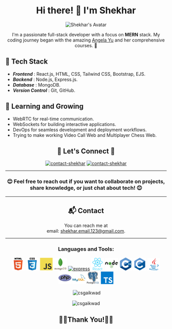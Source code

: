 <div align="center">

# Hi there! 👋 I'm Shekhar

<img src="https://i0.wp.com/abigailstevens.com/wp-content/uploads/2021/07/BH_AccretionDisk_Sim_Banner_Stationary.gif?resize=1042%2C320&ssl=1" alt="Shekhar's Avatar" height ="150"  >


 I'm a passionate full-stack developer with a focus on **MERN** stack. My coding journey began with the amazing [Angela Yu](https://www.appbrewery.co/) and her comprehensive courses. 🚀
</div>

## 🔧 Tech Stack

- ***Frontend*** : React.js, HTML, CSS, Tailwind CSS, Bootstrap, EJS.
- ***Backend***  : Node.js, Express.js.
- ***Database*** : MongoDB.
- ***Version Control*** : Git, GitHub.


## 🌱 Learning and Growing

- WebRTC for real-time communication.
- WebSockets for building interactive applications.
- DevOps for seamless development and deployment workflows.
- Trying to make working Video Call Web and Multiplayer Chess Web.


## <div align="center">🤝 Let's Connect 🤝
<div align="center">
<a  href="https://www.linkedin.com/in/csgaikwad/" target="blank"><img  src="https://cdn.worldvectorlogo.com/logos/linkedin-icon-3.svg" alt="contact-shekhar" height="40" /></a>
<a href="https://twitter.com/SSG_tweet" target="blank"><img  src="https://cdn.worldvectorlogo.com/logos/twitter-3.svg" alt="contact-shekhar" height="40" width="40" /></a>
</div>
</div>
<hr>
<div align="center">
<h3>😊 Feel free to reach out if you want to collaborate on projects, share knowledge, or just chat about tech! 😊</h3>
</div><hr>
<div align="center">

## 📬 Contact

You can reach me at <br> email: [shekhar.email.123@gmail.com](mailto:shekhar.email.123@gmail.com).
___

<h3 >Languages and Tools:</h3>
<p align="left"> 

 <a href="https://www.w3.org/html/" target="_blank" rel="noreferrer"><img src="https://raw.githubusercontent.com/devicons/devicon/master/icons/html5/html5-original-wordmark.svg" alt="html5" width="40" height="40"/></a>
<a href="https://www.w3schools.com/css/" target="_blank" rel="noreferrer"><img src="https://raw.githubusercontent.com/devicons/devicon/master/icons/css3/css3-original-wordmark.svg" alt="css3" width="40" height="40"/></a>
<a href="https://developer.mozilla.org/en-US/docs/Web/JavaScript" target="_blank" rel="noreferrer"><img src="https://raw.githubusercontent.com/devicons/devicon/master/icons/javascript/javascript-original.svg" alt="javascript" width="40" height="40"/></a>
<a href="https://www.mongodb.com/" target="_blank" rel="noreferrer"><img src="https://raw.githubusercontent.com/devicons/devicon/master/icons/mongodb/mongodb-original-wordmark.svg" alt="mongodb" width="40" height="40"/></a>
<a href="https://expressjs.com" target="_blank" rel="noreferrer"><img src="https://w7.pngwing.com/pngs/925/447/png-transparent-express-js-node-js-javascript-mongodb-node-js-text-trademark-logo.png" alt="express" width="40" height="40"/></a>
<a href="https://reactjs.org/" target="_blank" rel="noreferrer"><img src="https://raw.githubusercontent.com/devicons/devicon/master/icons/react/react-original-wordmark.svg" alt="react" width="40" height="40"/></a>
<a href="https://nodejs.org" target="_blank" rel="noreferrer"><img src="https://raw.githubusercontent.com/devicons/devicon/master/icons/nodejs/nodejs-original-wordmark.svg" alt="nodejs" width="40" height="40"/></a>
<a href="https://www.w3schools.com/cpp/" target="_blank" rel="noreferrer"><img src="https://raw.githubusercontent.com/devicons/devicon/master/icons/cplusplus/cplusplus-original.svg" alt="cplusplus" width="40" height="40"/></a>
<a href="https://www.cprogramming.com/" target="_blank" rel="noreferrer"><img src="https://raw.githubusercontent.com/devicons/devicon/master/icons/c/c-original.svg" alt="c" width="40" height="40"/></a>
<a href="https://www.java.com" target="_blank" rel="noreferrer"><img src="https://raw.githubusercontent.com/devicons/devicon/master/icons/java/java-original.svg" alt="java" width="40" height="40"/></a>
<a href="https://www.php.net" target="_blank" rel="noreferrer"><img src="https://raw.githubusercontent.com/devicons/devicon/master/icons/php/php-original.svg" alt="php" width="40" height="40"/></a>
<a href="https://www.mysql.com/" target="_blank" rel="noreferrer"><img src="https://raw.githubusercontent.com/devicons/devicon/master/icons/mysql/mysql-original-wordmark.svg" alt="mysql" width="40" height="40"/></a>
<a href="https://www.postgresql.org" target="_blank" rel="noreferrer"><img src="https://raw.githubusercontent.com/devicons/devicon/master/icons/postgresql/postgresql-original-wordmark.svg" alt="postgresql" width="40" height="40"/></a>
<a href="https://www.typescriptlang.org/" target="_blank" rel="noreferrer"><img src="https://raw.githubusercontent.com/devicons/devicon/master/icons/typescript/typescript-original.svg" alt="typescript" width="40" height="40"/></a>
</p>


<p>&nbsp;<img align="center" src="https://github-readme-stats.vercel.app/api?username=csgaikwad&show_icons=true&locale=en" alt="csgaikwad" /></p>

<p><img align="center" src="https://github-readme-streak-stats.herokuapp.com/?user=csgaikwad&" alt="csgaikwad" /></p>


## 👩‍💻Thank You!👨‍💻
</div>
